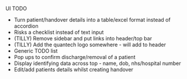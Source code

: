 UI TODO
- Turn patient/handover details into a table/excel format instead of accordion
- Risks a checklist instead of text input
- (TILLY) Remove sidebar and put links into header/top bar
- (TILLY) Add the quantech logo somewhere - will add to header
- Generic TODO list
- Pop ups to confirm discharge/removal of a patient
- Display identifying data across top - name, dob, nhs/hospital number
- Edit/add patients details whilst creating handover 
